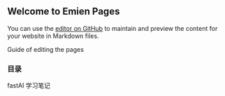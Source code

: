 ## Welcome to Emien Pages

You can use the [editor on GitHub](https://github.com/EEEmien/emien.github.io/edit/gh-pages/index.md) to maintain and preview the content for your website in Markdown files.

Guide of editing the pages 

### 目录

fastAI 学习笔记

